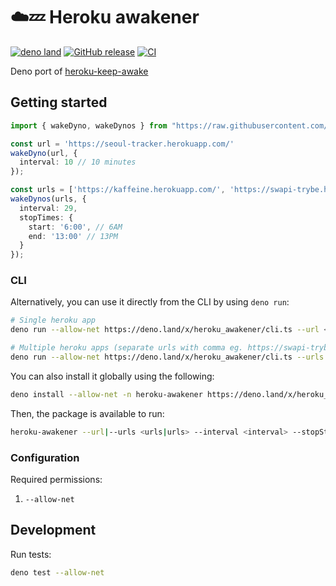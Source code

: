 # ☁️💤 Heroku awakener
[![deno land](http://img.shields.io/badge/available%20on-deno.land/x-lightgrey.svg?logo=deno&labelColor=black)](https://deno.land/x/heroku_awakener) [![GitHub release](https://img.shields.io/github/release/0nza1101/heroku-awakener.svg)](https://github.com/0nza1101/heroku-awakener/releases) [![CI](https://github.com/0nza1101/heroku-awakener/workflows/Deno%20CI/badge.svg)](https://github.com/0nza1101/heroku-awakener/actions?query=workflow%3A"Deno+CI"++)

Deno port of [heroku-keep-awake](https://github.com/colbymillerdev/heroku-keep-awake)
## Getting started
```ts
import { wakeDyno, wakeDynos } from "https://raw.githubusercontent.com/0nza1101/heroku-awakener/main/mod.ts";

const url = 'https://seoul-tracker.herokuapp.com/'
wakeDyno(url, {
  interval: 10 // 10 minutes
});

const urls = ['https://kaffeine.herokuapp.com/', 'https://swapi-trybe.herokuapp.com/'] 
wakeDynos(urls, {
  interval: 29,
  stopTimes: {
    start: '6:00', // 6AM
    end: '13:00' // 13PM
  }
});
```

### CLI

Alternatively, you can use it directly from the CLI by using `deno run`:

```bash
# Single heroku app
deno run --allow-net https://deno.land/x/heroku_awakener/cli.ts --url <url> --interval <interval> --stopStart <start> --stopEnd <end>

# Multiple heroku apps (separate urls with comma eg. https://swapi-trybe.herokuapp.com/,https://kaffeine.herokuapp.com/)
deno run --allow-net https://deno.land/x/heroku_awakener/cli.ts --urls <urls> --interval <interval> --stopStart <start> --stopEnd <end>
```

You can also install it globally using the following:

```bash
deno install --allow-net -n heroku-awakener https://deno.land/x/heroku_awakener/cli.ts
```

Then, the package is available to run:

```bash
heroku-awakener --url|--urls <urls|urls> --interval <interval> --stopStart <start> --stopEnd <end>
```

### Configuration

Required permissions:

1. `--allow-net`

## Development

Run tests:

```bash
deno test --allow-net
```

